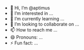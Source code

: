 - 👋 Hi, I’m @aptimus
- 👀 I’m interested in ...
- 🌱 I’m currently learning ...
- 💞️ I’m looking to collaborate on ...
- 📫 How to reach me ...
- 😄 Pronouns: ...
- ⚡ Fun fact: ...

<!---
aptimus/aptimus is a ✨ special ✨ repository because its `README.md` (this file) appears on your GitHub profile.
You can click the Preview link to take a look at your changes.
--->
